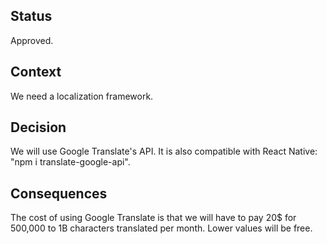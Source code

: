 
## Status

Approved. 

## Context

We need a localization framework. 

## Decision

We will use Google Translate's API. It is also compatible with React Native: "npm i translate-google-api". 

## Consequences

The cost of using Google Translate is that we will have to pay 20$ for 500,000 to 1B characters translated per month. Lower values will be free.
